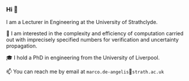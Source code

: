 ### Hi 👋 

I am a Lecturer in Engineering at the University of Strathclyde.

<!--I'm a research associate (postdoc) at the University of Liverpool. -->

🔭 I am interested in the complexity and efficiency of computation carried out with imprecisely specified numbers for verification and uncertainty propagation.

<!--My research investigates quantitative and qualitative methods to increase trust in digital twins. On the quantitative side, the focus is on rigorous physics-based simulation comprising: inference from small and uncertain data, automatic uncertainty propagation, and optimisation. 
On the qualitative side the focus is on data semantics to allow for findability, accessibility, transparency and traceability. For example, any data should always travel with its ontological metadata for contextualisation. Data semantics are foundational to trust in digital twins.-->


<!--My research focuses on theoretical and practical aspects of computing with uncertainty. My areas of interest are: (1) rigorous inference from small-sized datasets with imprecise probability and robust Bayes; (2) propagation of uncertainty through complex computations; (3) code optimization on GPUs and super computers.-->

<!--MyI am also interested in: mathematics-based artwork, computer-aided proofs, physics-informed neural networks, web-based research software. -->

<!--My research is helping casting more light on: * digital twins technology, * hard-to-diagnose diseases, * quantification of uncertainty in engineering and machine learning; the latter include: measurement uncertainty (stats & eng), population uncertainty (stats), input uncertainty (eng), truncation error (eng & cs), roundoff error (eng & cs), generalization error (ml & cs), confidence and prediction uncertainty (ml & cs).-->

<!--My research focuses on the rigorous and efficient bounding of computational codes via both intrusive and non-intrusive algorithms.
🔭 I am currently working on a Python library for the propagation of uncertainty characterised by gaps, due to lack of knowledge, limited sample size, limited measurement precision and more.-->

<!--💬 Ask me about: interval analysis, probability-bounds analysis, reliability analysis, diagnostic uncertainty, error propagation, senstivity analysis, belief networks.-->

<!--Most of the software I write is on GitHub.-->

🎓 I hold a PhD in engineering from the University of Liverpool. 

📫 You can reach me by email at `marco.de-angelis`&#128231;`strath.ac.uk`


<!--
**marcodeangelis/marcodeangelis** is a ✨ _special_ ✨ repository because its `README.md` (this file) appears on your GitHub profile.

Here are some ideas to get you started:

- 🔭 I’m currently working on ...
- 🌱 I’m currently learning ...
- 👯 I’m looking to collaborate on ...
- 🤔 I’m looking for help with ...
- 💬 Ask me about ...
- 📫 How to reach me: ...
- 😄 Pronouns: ...
- ⚡ Fun fact: ...

>I am a postdoctoral research associate at the University of Liverpool since May 2018.
							My research focuses on the efficient and rigorous uncertainty propagation through computational codes via both intrusive and non-intrusive algorithms.
							I am appointed for the <i>Uncertainty</i> theme on the <a href="http://digitwin.ac.uk">EPSRC programme grant on Digital Twins</a> for improved dynamic design.
							Previously, I was academic manager of the centre for doctoral training in complex systems and environments at the University of Liverpool's <a href="https://riskinstitute.uk">Institute for Risk and Uncertainty</a> for over two years.
							I hold a PhD in risk and uncertainty in engineering from UoL, an MSc <i>cum laude</i> and a BSc <i>cum laude</i> in engineering for the mitigation of natural risks from <i>Roma Tre</i>, University of Rome. </p>

-->

